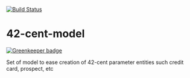 [![Build Status](https://travis-ci.org/continuous-software/42-cent-model.svg?branch=master)](https://travis-ci.org/continuous-software/42-cent-model)

42-cent-model
=============

[![Greenkeeper badge](https://badges.greenkeeper.io/continuous-software/42-cent-model.svg)](https://greenkeeper.io/)

Set of model to ease creation of 42-cent parameter entities such credit card, prospect, etc
